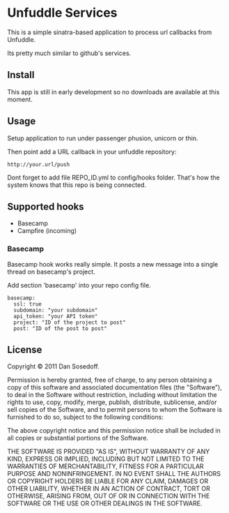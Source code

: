 Unfuddle Services
=================

This is a simple sinatra-based application to process url callbacks from Unfuddle.

Its pretty much similar to github's services.

## Install

This app is still in early development so no downloads are available at this moment.

## Usage

Setup application to run under passenger phusion, unicorn or thin.

Then point add a URL callback in your unfuddle repository:

    http://your.url/push
    
Dont forget to add file REPO_ID.yml to config/hooks folder. That's how the system knows that this repo is being connected.

## Supported hooks

- Basecamp
- Campfire (incoming)

### Basecamp

Basecamp hook works really simple. It posts a new message into a single thread on basecamp's project.

Add section 'basecamp' into your repo config file.

    basecamp:
      ssl: true
      subdomain: "your subdomain"
      api_token: "your API token"
      project: "ID of the project to post"
      post: "ID of the post to post"
      

## License

Copyright &copy; 2011 Dan Sosedoff.

Permission is hereby granted, free of charge, to any person obtaining a copy of this software and associated documentation files (the "Software"), to deal in the Software without restriction, including without limitation the rights to use, copy, modify, merge, publish, distribute, sublicense, and/or sell copies of the Software, and to permit persons to whom the Software is furnished to do so, subject to the following conditions:

The above copyright notice and this permission notice shall be included in all copies or substantial portions of the Software.

THE SOFTWARE IS PROVIDED "AS IS", WITHOUT WARRANTY OF ANY KIND, EXPRESS OR IMPLIED, INCLUDING BUT NOT LIMITED TO THE WARRANTIES OF MERCHANTABILITY, FITNESS FOR A PARTICULAR PURPOSE AND NONINFRINGEMENT. IN NO EVENT SHALL THE AUTHORS OR COPYRIGHT HOLDERS BE LIABLE FOR ANY CLAIM, DAMAGES OR OTHER LIABILITY, WHETHER IN AN ACTION OF CONTRACT, TORT OR OTHERWISE, ARISING FROM, OUT OF OR IN CONNECTION WITH THE SOFTWARE OR THE USE OR OTHER DEALINGS IN THE SOFTWARE.
